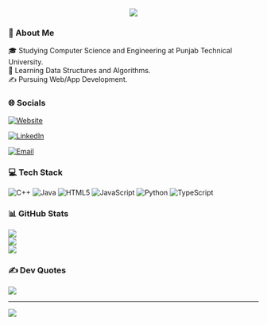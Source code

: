 <h1 align="center">
    <img src="https://readme-typing-svg.herokuapp.com/?font=Righteous&size=35&center=true&vCenter=true&width=500&height=70&duration=4000&lines=Hello+There!+👋;+Myself+Sonu!;" />
</h1>

### 💫 About Me
🎓   Studying Computer Science and Engineering at Punjab Technical University.<br>
🌱   Learning Data Structures and Algorithms.<br>
✍️   Pursuing Web/App Development.


### 🌐 Socials
<a href="https://github.com/Sonu2126"><img alt="Website" src="https://img.shields.io/badge/sonu2126.github.io/sonu-blue?style=flat&logo=github"></a>

<a href="https://www.linkedin.com/in/sonu-kumar999/"><img alt="LinkedIn" src="https://img.shields.io/badge/LinkedIn-Sonu%20Kumar-blue?style=flat&logo=linkedin"></a>

<a href="mailto:meetsonu992@gmail.com"><img alt="Email" src="https://img.shields.io/badge/Email-meetsonu992@gmail.com-blue?style=flat&logo=gmail"></a>

### 💻 Tech Stack
![C++](https://img.shields.io/badge/c++-%2300599C.svg?style=flat&logo=c%2B%2B&logoColor=white) ![Java](https://img.shields.io/badge/java-%23ED8B00.svg?style=flat&logo=openjdk&logoColor=white) ![HTML5](https://img.shields.io/badge/html5-%23E34F26.svg?style=flat&logo=html5&logoColor=white) ![JavaScript](https://img.shields.io/badge/javascript-%23323330.svg?style=flat&logo=javascript&logoColor=%23F7DF1E) ![Python](https://img.shields.io/badge/python-3670A0?style=flat&logo=python&logoColor=ffdd54) ![TypeScript](https://img.shields.io/badge/typescript-%23007ACC.svg?style=flat&logo=typescript&logoColor=white) 

### 📊 GitHub Stats
![](https://github-readme-stats.vercel.app/api?username=Sonu2126&theme=dark&hide_border=false&include_all_commits=true&count_private=true) <br/>
![](https://github-readme-streak-stats.herokuapp.com/?user=Sonu2126&theme=dark&hide_border=false) <br/>
![](https://github-readme-stats.vercel.app/api/top-langs/?username=Sonu2126&theme=dark&hide_border=false&include_all_commits=true&count_private=true&layout=compact)


### ✍️ Dev Quotes
![](https://quotes-github-readme.vercel.app/api?type=horizontal&theme=radical)

---
[![](https://visitcount.itsvg.in/api?id=Sonu2126&icon=8&color=0)](https://visitcount.itsvg.in)

<!-- Proudly created with GPRM ( https://gprm.itsvg.in ) -->
